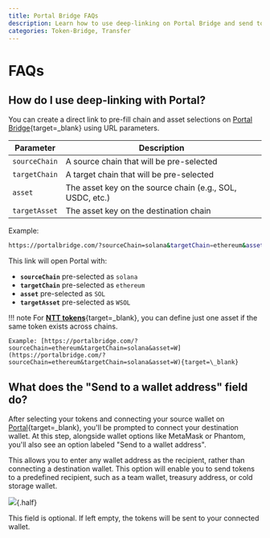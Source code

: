 ```yaml
---
title: Portal Bridge FAQs
description: Learn how to use deep-linking on Portal Bridge and send tokens to any wallet address with simple URL parameters and custom recipient fields.
categories: Token-Bridge, Transfer
---
```


# FAQs

## How do I use deep-linking with Portal?

You can create a direct link to pre-fill chain and asset selections on [Portal Bridge](https://portalbridge.com){target=\_blank} using URL parameters.

| Parameter     | Description                                                |
|---------------|------------------------------------------------------------|
| `sourceChain` | A source chain that will be pre-selected                   |
| `targetChain` | A target chain that will be pre-selected                   |
| `asset`       | The asset key on the source chain (e.g., SOL, USDC, etc.)  |
| `targetAsset` | The asset key on the destination chain                     |

Example:

```bash
https://portalbridge.com/?sourceChain=solana&targetChain=ethereum&asset=SOL&targetAsset=WSOL
```

This link will open Portal with:
 
 - **`sourceChain`** pre-selected as `solana`
 - **`targetChain`** pre-selected as `ethereum`
 - **`asset`** pre-selected as `SOL`
 - **`targetAsset`** pre-selected as `WSOL`

!!! note
    For [**NTT tokens**](/docs/products/native-token-transfers/overview/){target=\_blank}, you can define just one asset if the same token exists across chains.

    Example: [https://portalbridge.com/?sourceChain=ethereum&targetChain=solana&asset=W](https://portalbridge.com/?sourceChain=ethereum&targetChain=solana&asset=W){target=\_blank}

## What does the "Send to a wallet address" field do?

After selecting your tokens and connecting your source wallet on [Portal](https://portalbridge.com/){target=\_blank}, you'll be prompted to connect your destination wallet. At this step, alongside wallet options like MetaMask or Phantom, you'll also see an option labeled "Send to a wallet address".

This allows you to enter any wallet address as the recipient, rather than connecting a destination wallet. This option will enable you to send tokens to a predefined recipient, such as a team wallet, treasury address, or cold storage wallet.

![](/docs/images/products/token-bridge/portal-bridge/faqs/portal-wallet-address.webp){.half}

This field is optional. If left empty, the tokens will be sent to your connected wallet.